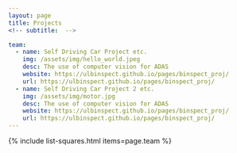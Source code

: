```yaml
---
layout: page
title: Projects
<!-- subtitle:  -->

team:
  - name: Self Driving Car Project etc.
    img: /assets/img/hello_world.jpeg
    desc: The use of computer vision for ADAS
    website: https://ulbinspect.github.io/pages/binspect_proj/
    url: https://ulbinspect.github.io/pages/binspect_proj/
  - name: Self Driving Car Project 2 etc.
    img: /assets/img/motor.jpg
    desc: The use of computer vision for ADAS
    website: https://ulbinspect.github.io/pages/binspect_proj/
    url: https://ulbinspect.github.io/pages/binspect_proj/
---
```

{% include list-squares.html items=page.team %}
